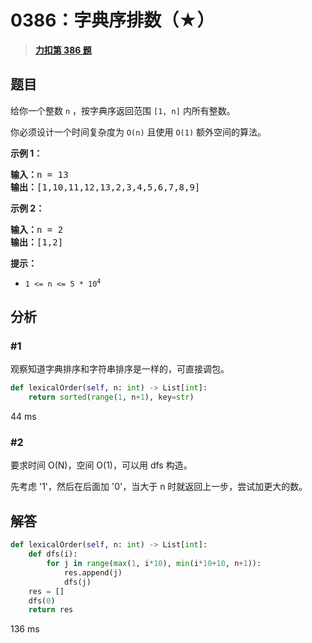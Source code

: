# 0386：字典序排数（★）


> <u>**[力扣第 386 题](https://leetcode.cn/problems/lexicographical-numbers/)**</u>

## 题目

<p>给你一个整数 <code>n</code> ，按字典序返回范围 <code>[1, n]</code> 内所有整数。</p>

<p>你必须设计一个时间复杂度为 <code>O(n)</code> 且使用 <code>O(1)</code> 额外空间的算法。</p>



<p><strong>示例 1：</strong></p>

<pre>
<strong>输入：</strong>n = 13
<strong>输出：</strong>[1,10,11,12,13,2,3,4,5,6,7,8,9]
</pre>

<p><strong>示例 2：</strong></p>

<pre>
<strong>输入：</strong>n = 2
<strong>输出：</strong>[1,2]
</pre>



<p><strong>提示：</strong></p>

<ul>
<li><code>1 &lt;= n &lt;= 5 * 10<sup>4</sup></code></li>
</ul>


## 分析

### #1

观察知道字典排序和字符串排序是一样的，可直接调包。

```python
def lexicalOrder(self, n: int) -> List[int]:
	return sorted(range(1, n+1), key=str)
```
44 ms

### #2

要求时间 O(N)，空间 O(1)，可以用 dfs 构造。

先考虑 '1'，然后在后面加 '0'，当大于 n 时就返回上一步，尝试加更大的数。

## 解答

```python
def lexicalOrder(self, n: int) -> List[int]:
	def dfs(i):
		for j in range(max(1, i*10), min(i*10+10, n+1)):
			res.append(j)
			dfs(j) 
	res = []
	dfs(0)
	return res
```
136 ms



